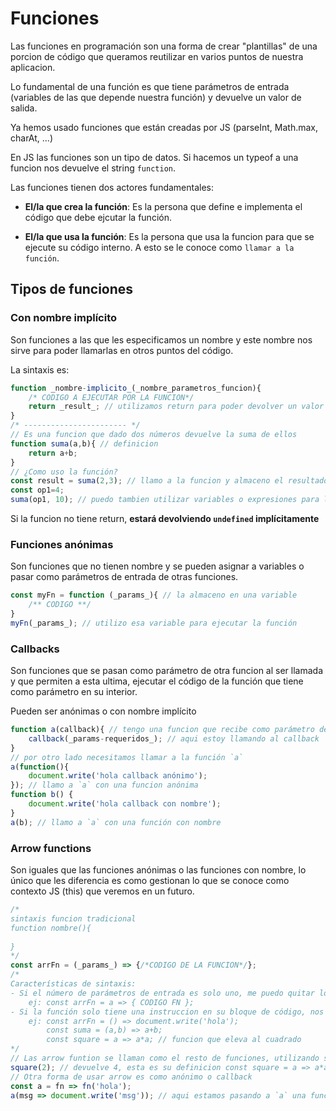 # Funciones

Las funciones en programación son una forma de crear "plantillas" de una porcion de código que queramos reutilizar en varios puntos de nuestra aplicacion.

Lo fundamental de una función es que tiene parámetros de entrada (variables de las que depende nuestra función) y devuelve un valor de salida.

Ya hemos usado funciones que están creadas por JS (parseInt, Math.max, charAt, ...)

En JS las funciones son un tipo de datos. Si hacemos un typeof a una funcion nos devuelve el string `function`.

Las funciones tienen dos actores fundamentales:

- **El/la que crea la función**: Es la persona que define e implementa el código que debe ejcutar la función.

- **El/la que usa la función**: Es la persona que usa la funcion para que se ejecute su código interno. A esto se le conoce como `llamar a la función`.

## Tipos de funciones

### Con nombre implícito

Son funciones a las que les especificamos un nombre y este nombre nos sirve para poder llamarlas en otros puntos del código.

La sintaxis es:

```js
function _nombre-implicito_(_nombre_parametros_funcion){
    /* CODIGO A EJECUTAR POR LA FUNCION*/
    return _result_; // utilizamos return para poder devolver un valor 
}
/* ----------------------- */
// Es una funcion que dado dos números devuelve la suma de ellos
function suma(a,b){ // definicion
    return a+b;
}
// ¿Como uso la función?
const result = suma(2,3); // llamo a la funcion y almaceno el resultado
const op1=4;
suma(op1, 10); // puedo tambien utilizar variables o expresiones para los parámetros de entrada
```

Si la funcion no tiene return, **estará devolviendo `undefined` implícitamente**

### Funciones anónimas

Son funciones que no tienen nombre y se pueden asignar a variables o pasar como parámetros de entrada de otras funciones.

```js
const myFn = function (_params_){ // la almaceno en una variable
    /** CODIGO **/
}
myFn(_params_); // utilizo esa variable para ejecutar la función
```

### Callbacks

Son funciones que se pasan como parámetro de otra funcion al ser llamada y que permiten a esta ultima, ejecutar el código de la función que tiene como parámetro en su interior.

Pueden ser anónimas o con nombre implícito

```js
function a(callback){ // tengo una funcion que recibe como parámetro de entrada, otra función (la he llamado callback)
    callback(_params-requeridos_); // aqui estoy llamando al callback
}
// por otro lado necesitamos llamar a la función `a`
a(function(){
    document.write('hola callback anónimo');
}); // llamo a `a` con una funcion anónima
function b() {
    document.write('hola callback con nombre');
}
a(b); // llamo a `a` con una función con nombre
```

### Arrow functions

Son iguales que las funciones anónimas o las funciones con nombre, lo único que les diferencia es como gestionan lo que se conoce como contexto JS (this) que veremos en un futuro.

```js
/*
sintaxis funcion tradicional
function nombre(){
    
}
*/
const arrFn = (_params_) => {/*CODIGO DE LA FUNCION*/};
/*
Características de sintaxis:
- Si el número de parámetros de entrada es solo uno, me puedo quitar los paréntesis
    ej: const arrFn = a => { CODIGO FN };
- Si la función solo tiene una instruccion en su bloque de código, nos podemos quitar el return y las llaves
    ej: const arrFn = () => document.write('hola');
        const suma = (a,b) => a+b;
        const square = a => a*a; // funcion que eleva al cuadrado
*/
// Las arrow funtion se llaman como el resto de funciones, utilizando su nombre
square(2); // devuelve 4, esta es su definicion const square = a => a*a;
// Otra forma de usar arrow es como anónimo o callback
const a = fn => fn('hola');
a(msg => document.write('msg')); // aqui estamos pasando a `a` una funcion que pinta un mensaje como callback y anónimo.
```